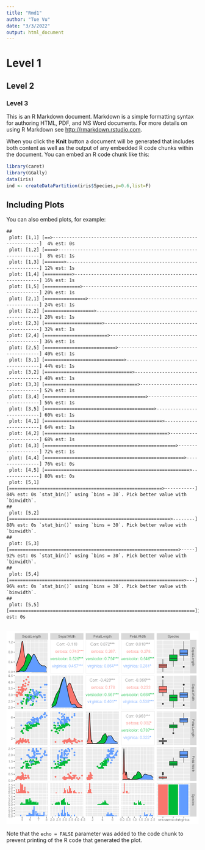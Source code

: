 ```yaml
---
title: "Rmd1"
author: "Tue Vu"
date: "3/3/2022"
output: html_document
---
```



# Level 1

## Level 2

### Level 3

This is an R Markdown document. Markdown is a simple formatting syntax for authoring HTML, PDF, and MS Word documents. For more details on using R Markdown see <http://rmarkdown.rstudio.com>.

When you click the **Knit** button a document will be generated that includes both content as well as the output of any embedded R code chunks within the document. You can embed an R code chunk like this:


```r
library(caret)
library(GGally)
data(iris)
ind <- createDataPartition(iris$Species,p=0.6,list=F)
```

## Including Plots

You can also embed plots, for example:


```
## 
 plot: [1,1] [==>-----------------------------------------------------------------]  4% est: 0s 
 plot: [1,2] [====>---------------------------------------------------------------]  8% est: 1s 
 plot: [1,3] [=======>------------------------------------------------------------] 12% est: 1s 
 plot: [1,4] [==========>---------------------------------------------------------] 16% est: 1s 
 plot: [1,5] [=============>------------------------------------------------------] 20% est: 1s 
 plot: [2,1] [===============>----------------------------------------------------] 24% est: 1s 
 plot: [2,2] [==================>-------------------------------------------------] 28% est: 1s 
 plot: [2,3] [=====================>----------------------------------------------] 32% est: 1s 
 plot: [2,4] [=======================>--------------------------------------------] 36% est: 1s 
 plot: [2,5] [==========================>-----------------------------------------] 40% est: 1s 
 plot: [3,1] [=============================>--------------------------------------] 44% est: 1s 
 plot: [3,2] [================================>-----------------------------------] 48% est: 1s 
 plot: [3,3] [==================================>---------------------------------] 52% est: 1s 
 plot: [3,4] [=====================================>------------------------------] 56% est: 1s 
 plot: [3,5] [========================================>---------------------------] 60% est: 1s 
 plot: [4,1] [===========================================>------------------------] 64% est: 1s 
 plot: [4,2] [=============================================>----------------------] 68% est: 1s 
 plot: [4,3] [================================================>-------------------] 72% est: 1s 
 plot: [4,4] [===================================================>----------------] 76% est: 0s 
 plot: [4,5] [=====================================================>--------------] 80% est: 0s 
 plot: [5,1] [========================================================>-----------] 84% est: 0s `stat_bin()` using `bins = 30`. Pick better value with `binwidth`.
## 
 plot: [5,2] [===========================================================>--------] 88% est: 0s `stat_bin()` using `bins = 30`. Pick better value with `binwidth`.
## 
 plot: [5,3] [==============================================================>-----] 92% est: 0s `stat_bin()` using `bins = 30`. Pick better value with `binwidth`.
## 
 plot: [5,4] [================================================================>---] 96% est: 0s `stat_bin()` using `bins = 30`. Pick better value with `binwidth`.
## 
 plot: [5,5] [====================================================================]100% est: 0s 
                                                                                                
```

![plot of chunk pressure](figure/pressure-1.png)

Note that the `echo = FALSE` parameter was added to the code chunk to prevent printing of the R code that generated the plot.
